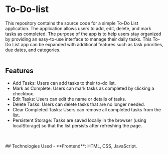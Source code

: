 # To-Do-list
This repository contains the source code for a simple To-Do List application. The application allows users to add, edit, delete, and mark tasks as completed. The purpose of the app is to help users stay organized by providing an easy-to-use interface to manage their daily tasks. This To-Do List app can be expanded with additional features such as task priorities, due dates, and categories.<br><br>
<h2>Features</h2>
<ul>
<li>Add Tasks: Users can add tasks to their to-do list.</li>
<li>Mark as Complete: Users can mark tasks as completed by clicking a checkbox.</li>
<li>Edit Tasks: Users can edit the name or details of tasks.</li>
<li>Delete Tasks: Users can delete tasks that are no longer needed.</li>
<li>Clear Completed Tasks: Users can remove all completed tasks from the list.</li>
<li>Persistent Storage: Tasks are saved locally in the browser (using localStorage) so that the list persists after refreshing the page.</li>
</ul><br><br>
## Technologies Used
- **Frontend**: HTML, CSS, JavaScript.<br><br>